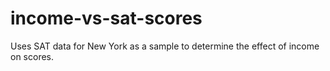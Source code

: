 # income-vs-sat-scores
Uses SAT data for New York as a sample to determine the effect of income on scores.
